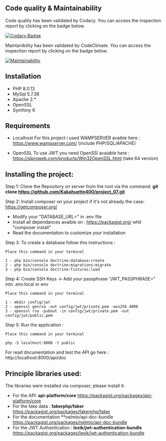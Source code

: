 ## Code quality & Maintainability
Code quality has been validated by Codacy. You can access the inspection report by clicking on the badge below.

[![Codacy Badge](https://app.codacy.com/project/badge/Grade/cbae18f267754daebf3f44fde38d71c9)](https://www.codacy.com/gh/Kakahuette400/project_07/dashboard?utm_source=github.com&amp;utm_medium=referral&amp;utm_content=Kakahuette400/project_07&amp;utm_campaign=Badge_Grade)

Maintanibility has been validated by CodeClimate. You can access the inspection report by clicking on the badge below.

[![Maintainability](https://api.codeclimate.com/v1/badges/41c949735602a5a2f964/maintainability)](https://codeclimate.com/github/Kakahuette400/project_07/maintainability)

## Installation
- PHP 8.0.13
- MySql 5.7.36
- Apache 2.*
- OpenSSL
- Symfony 6

## Requirements
- Localhost 
For this project i used WAMPSERVER avaible here : https://www.wampserver.com/ (include PHP/SQL/APACHE)

- OpenSSL
To use JWT you need OpenSSl avaiable here : https://slproweb.com/products/Win32OpenSSL.html (take 64 version)


## Installing the project:
Step 1: Clone the Repository on server from the root via the command: **git clone https://github.com/Kakahuette400/project_07.git**

Step 2: Install composer on your project if it's not already the case: https://getcomposer.org/
- Modify your "DATABASE_URL=" in .env file
- Install all dependances avaible on : https://packagist.org/ whit "composer install"
- Read the documentation to customize your installation

Step 3: To create a database follow this instructions :

`Place this command in your terminal `
  
    1 - php bin/console doctrine:database:create
    2 - php bin/console doctrine:migrations:migrate
    3 - php bin/console doctrine:fixtures:load


Step 4: Create SSH Keys ->  Add your passphrase "JWT_PASSPHRASE=" into .env.local or env

`Place this command in your terminal`
  
    1 - mkdir config/jwt
    2 - openssl genrsa -out config/jwt/private.pem -aes256 4096
    3 - openssl rsa -pubout -in config/jwt/private.pem -out config/jwt/public.pem


Step 5: Run the application : 

`Place this command in your terminal `
  
    php -S localhost:8000 -t public   


For read documentation and test the API go here : http://localhost:8000/api/doc

## Principle libraries used:
The libraries were installed via composer, please install it:
- For the API: **api-platform/core** https://packagist.org/packages/api-platform/core
- For the fake data : **fakerphp/faker** https://packagist.org/packages/fakerphp/faker
- For the documentation **nelmio/api-doc-bundle https://packagist.org/packages/nelmio/api-doc-bundle
- For the JWT Authentication : **lexik/jwt-authentication-bundle** https://packagist.org/packages/lexik/jwt-authentication-bundle














